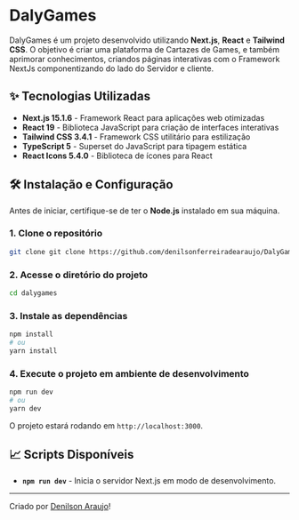 # DalyGames

DalyGames é um projeto desenvolvido utilizando **Next.js**, **React** e **Tailwind CSS**. O objetivo é criar uma plataforma de Cartazes de Games, e também aprimorar conhecimentos, criandos páginas interativas com o Framework NextJs componentizando do lado do Servidor e cliente.

## ✨ Tecnologias Utilizadas

- **Next.js 15.1.6** - Framework React para aplicações web otimizadas
- **React 19** - Biblioteca JavaScript para criação de interfaces interativas
- **Tailwind CSS 3.4.1** - Framework CSS utilitário para estilização
- **TypeScript 5** - Superset do JavaScript para tipagem estática
- **React Icons 5.4.0** - Biblioteca de ícones para React

## 🛠️ Instalação e Configuração

Antes de iniciar, certifique-se de ter o **Node.js** instalado em sua máquina.

### 1. Clone o repositório
```bash
git clone git clone https://github.com/denilsonferreiradearaujo/DalyGame
```

### 2. Acesse o diretório do projeto
```bash
cd dalygames
```

### 3. Instale as dependências
```bash
npm install
# ou
yarn install
```

### 4. Execute o projeto em ambiente de desenvolvimento
```bash
npm run dev
# ou
yarn dev
```
O projeto estará rodando em `http://localhost:3000`.

## 📈 Scripts Disponíveis

- **`npm run dev`** - Inicia o servidor Next.js em modo de desenvolvimento.

---

Criado por [Denilson Araujo](https://github.com/denilsonferreiradearaujo)!

